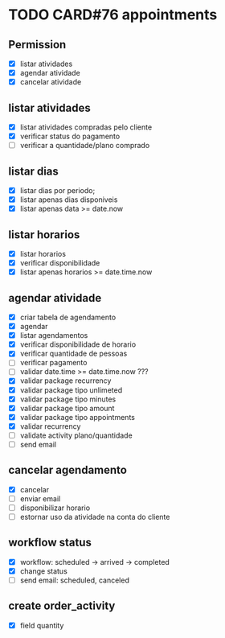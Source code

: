 # TODO CARD#76 appointments

## Permission

- [x] listar atividades
- [x] agendar atividade
- [x] cancelar atividade

## listar atividades

- [x] listar atividades compradas pelo cliente
- [x] verificar status do pagamento
- [ ] verificar a quantidade/plano comprado

## listar dias

- [x] listar dias por periodo;
- [x] listar apenas dias disponiveis
- [x] listar apenas data >= date.now

## listar horarios

- [x] listar horarios
- [x] verificar disponibilidade
- [x] listar apenas horarios >= date.time.now

## agendar atividade

- [x] criar tabela de agendamento
- [x] agendar
- [x] listar agendamentos
- [x] verificar disponibilidade de horario
- [x] verificar quantidade de pessoas
- [ ] verificar pagamento
- [ ] validar date.time >= date.time.now ???
- [x] validar package recurrency
- [x] validar package tipo unlimeted
- [x] validar package tipo minutes
- [x] validar package tipo amount
- [x] validar package tipo appointments
- [x] validar recurrency
- [ ] validate activity plano/quantidade
- [ ] send email

## cancelar agendamento

- [x] cancelar
- [ ] enviar email
- [ ] disponibilizar horario
- [ ] estornar uso da atividade na conta do cliente

## workflow status

- [x] workflow: scheduled -> arrived -> completed
- [x] change status
- [ ] send email: scheduled, canceled

## create order_activity

- [x] field quantity
